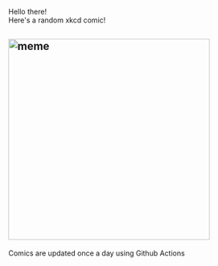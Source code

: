 Hello there! <br>Here's a random xkcd comic!<br>
## <img src="https://imgs.xkcd.com/comics/launch_status_check.png" alt="meme" width="400"/><br>
Comics are updated once a day using Github Actions